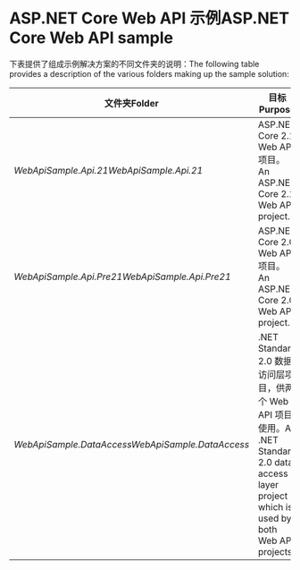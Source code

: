 # <a name="aspnet-core-web-api-sample"></a><span data-ttu-id="be624-101">ASP.NET Core Web API 示例</span><span class="sxs-lookup"><span data-stu-id="be624-101">ASP.NET Core Web API sample</span></span>

<span data-ttu-id="be624-102">下表提供了组成示例解决方案的不同文件夹的说明：</span><span class="sxs-lookup"><span data-stu-id="be624-102">The following table provides a description of the various folders making up the sample solution:</span></span>


|              <span data-ttu-id="be624-103">文件夹</span><span class="sxs-lookup"><span data-stu-id="be624-103">Folder</span></span>              |                                        <span data-ttu-id="be624-104">目标</span><span class="sxs-lookup"><span data-stu-id="be624-104">Purpose</span></span>                                        |
|----------------------------------|---------------------------------------------------------------------------------------|
|   <span data-ttu-id="be624-105"><em>WebApiSample.Api.21</em></span><span class="sxs-lookup"><span data-stu-id="be624-105"><em>WebApiSample.Api.21</em></span></span>   |                         <span data-ttu-id="be624-106">ASP.NET Core 2.1 Web API 项目。</span><span class="sxs-lookup"><span data-stu-id="be624-106">An ASP.NET Core 2.1 Web API project.</span></span>                          |
| <span data-ttu-id="be624-107"><em>WebApiSample.Api.Pre21</em></span><span class="sxs-lookup"><span data-stu-id="be624-107"><em>WebApiSample.Api.Pre21</em></span></span>  |                         <span data-ttu-id="be624-108">ASP.NET Core 2.0 Web API 项目。</span><span class="sxs-lookup"><span data-stu-id="be624-108">An ASP.NET Core 2.0 Web API project.</span></span>                          |
| <span data-ttu-id="be624-109"><em>WebApiSample.DataAccess</em></span><span class="sxs-lookup"><span data-stu-id="be624-109"><em>WebApiSample.DataAccess</em></span></span> | <span data-ttu-id="be624-110">.NET Standard 2.0 数据访问层项目，供两个 Web API 项目使用。</span><span class="sxs-lookup"><span data-stu-id="be624-110">A .NET Standard 2.0 data access layer project which is used by both Web API projects.</span></span> |

